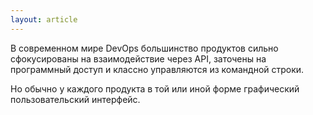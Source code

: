 ```yaml
---
layout: article
---
```

В современном мире DevOps большинство продуктов сильно сфокусированы на взаимодействие через API, заточены на программный доступ и классно управляются из командной строки.

Но обычно у каждого продукта в той или иной форме графический пользовательский интерфейс.
